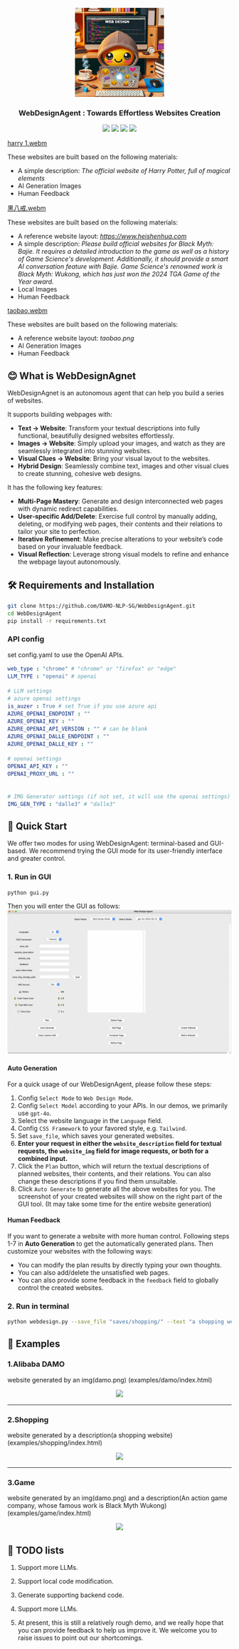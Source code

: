 <p align="center">
<a href=""><img src="assets/logo.jpg"" width="200px"></a> 
</p>

<h3 align="center">
WebDesignAgent :  Towards Effortless Websites Creation
</h3>

<p align="center">
<a href="https://opensource.org/license/apache-2-0"><img src="https://img.shields.io/badge/Code%20License-Apache_2.0-green.svg"></a>
<a href="https://github.com/DAMO-NLP-SG"><img src="https://img.shields.io/badge/Institution-DAMO-red"></a>
<a href="[https://github.com/DAMO-NLP-SG](https://github.com/DAMO-NLP-SG/WebDesignAgent/issues)"><img src="https://img.shields.io/bitbucket/issues/DAMO-NLP-SG/WebDesignAgent"></a>
<a><img src="https://hits.dwyl.com/DAMO-NLP-SG/WebDesignAgent.svg?style=flat-square&show=unique"></a>
</p>

[harry 1.webm](https://github.com/DAMO-NLP-SG/WebDesignAgent/assets/109561120/d7ddd748-00d3-47e1-96aa-5a022e857df8)

These websites are built based on the following materials:
*  A simple description: *The official website of Harry Potter, full of magical elements*
*  AI Generation Images
*  Human Feedback

[黑八戒.webm](https://github.com/DAMO-NLP-SG/WebDesignAgent/assets/109561120/f69b1992-4ef0-47e9-91ce-b0b696b581d0)

These websites are built based on the following materials:
* A reference website layout: *https://www.heishenhua.com*
* A simple description: *Please build official websites for Black Myth: Bajie. It requires a detailed introduction to the game as well as a history of Game Science's development. Additionally, it should provide a smart AI conversation feature with Bajie. Game Science's renowned work is Black Myth: Wukong, which has just won the 2024 TGA Game of the Year award.*
*  Local Images
*  Human Feedback

[taobao.webm](https://github.com/DAMO-NLP-SG/WebDesignAgent/assets/109561120/62f96da3-6b10-4d91-9ccb-fb2c408163bf)

These websites are built based on the following materials:
*  A reference website layout: *taobao.png*
*  AI Generation Images
*  Human Feedback

<!--
##  📰 Update
* **[2024.6.28]** WebDesignAgent can arrange your images into a website!
* **[2024.6.27]** WebDesignAgent is now supporting building Chinese Websites!
* **[2024.6.26]**  The first version of WebDesignAgent!
-->
  
## 😊 What is WebDesignAgnet
WebDesignAgnet is an autonomous agent that can help you build a series of websites.

It supports building webpages with:
*  **Text → Website**: Transform your textual descriptions into fully functional, beautifully designed websites effortlessly.
*  **Images → Website**: Simply upload your images, and watch as they are seamlessly integrated into stunning websites.
*  **Visual Clues → Website**: Bring your visual layout to the websites.
*  **Hybrid Design**: Seamlessly combine text, images and other visual clues to create stunning, cohesive web designs.

It has the following key features:
*  **Multi-Page Mastery**: Generate and design interconnected web pages with dynamic redirect capabilities.
*  **User-specific Add/Delete**: Exercise full control by manually adding, deleting, or modifying web pages, their contents and their relations to tailor your site to perfection.
*  **Iterative Refinement**: Make precise alterations to your website’s code based on your invaluable feedback.
*  **Visual Reflection**: Leverage strong visual models to refine and enhance the webpage layout autonomously.

<!--
 ## Demo Video
 ### Auto Generation
 [autogen_new.webm](https://github.com/DAMO-NLP-SG/WebDesignAgent/assets/109561120/5c6eee6f-2692-420b-8c3c-681de8323b86)


 ### Create and Refine a Page
 [create_and_refine.webm](https://github.com/DAMO-NLP-SG/WebDesignAgent/assets/109561120/d2d4dc62-9737-4757-a64a-4730ae048ee8)


 ### Create a New Page
 [add_new_page.webm](https://github.com/DAMO-NLP-SG/WebDesignAgent/assets/109561120/1fbea13f-dd2f-43a3-8a67-9297fcb733ff)
-->





## 🛠️ Requirements and Installation
```bash
git clone https://github.com/DAMO-NLP-SG/WebDesignAgent.git
cd WebDesignAgent
pip install -r requirements.txt
```

### API config
set config.yaml to use the OpenAI APIs.
```yaml
web_type : "chrome" # "chrome" or "firefox" or "edge"
LLM_TYPE : "openai" # openai

# LLM settings
# azure openai settings
is_auzer : True # set True if you use azure api
AZURE_OPENAI_ENDPOINT : ""
AZURE_OPENAI_KEY : ""
AZURE_OPENAI_API_VERSION : "" # can be blank
AZURE_OPENAI_DALLE_ENDPOINT : ""
AZURE_OPENAI_DALLE_KEY : ""

# openai settings
OPENAI_API_KEY : ""
OPENAI_PROXY_URL : ""


# IMG Generator settings (if not set, it will use the openai settings)
IMG_GEN_TYPE : "dalle3" # "dalle3"
```

## 🚀 Quick Start
We offer two modes for using WebDesignAgent: terminal-based and GUI-based. We recommend trying the GUI mode for its user-friendly interface and greater control.


### 1. Run in GUI

```python
python gui.py
```
Then you will enter the GUI as follows:
<img alt="gui" src="assets/gui.png">

#### Auto Generation
For a quick usage of our WebDesignAgent, please follow these steps:
1. Config `Select Mode` to `Web Design Mode`.
2. Config `Select Model` according to your APIs. In our demos, we primarily use `gpt-4o`.
3. Select the website language in the `Language` field.
4. Config `CSS Framework` to your favored style, e.g. `Tailwind`.
5. Set `save_file`, which saves your generated websites.
6. **Enter your request in either the `website_description` field for textual requests, the `website_img` field for image requests, or both for a combined input.**
7. Click the `Plan` button, which will return the textual descriptions of planned websites, their contents, and their relations. You can also change these descriptions if you find them unsuitable.
8. Click `Auto Generate` to generate all the above websites for you. The screenshot of your created websites will show on the right part of the GUI tool. (It may take some time for the entire website generation)

#### Human Feedback
If you want to generate a website with more human control. 
Following steps 1-7 in **Auto Generation** to get the automatically generated plans. Then customize your websites with the following ways:
  * You can modify the plan results by directly typing your own thoughts.
  * You can also add/delete the unsatisfied web pages.
  * You can also provide some feedback in the `feedback` field to globally control the created websites.


### 2. Run in terminal
```bash
python webdesign.py --save_file "saves/shopping/" --text "a shopping website"  --refine_times 2
```

## 👀 Examples

### 1.Alibaba DAMO
website generated by an img(damo.png) (examples/damo/index.html)
<p align="center">
<a href=""><img src="assets/damo.png"></a>
</p>

---

### 2.Shopping
website generated by a description(a shopping website) (examples/shopping/index.html)
<p align="center">
<a href=""><img src="assets/shopping.png"></a>
</p>

---

### 3.Game
website generated by an img(damo.png) and a description(An action game company, whose famous work is Black Myth Wukong) (examples/game/index.html)

<p align="center">
<a href=""><img src="assets/game.png"></a>
</p>

## 📑 TODO lists

1. Support more LLMs.
2. Support local code modification.

1. Generate supporting backend code.
2. Support more LLMs.
3. At present, this is still a relatively rough demo, and we really hope that you can provide feedback to help us improve it. We welcome you to raise issues to point out our shortcomings.
